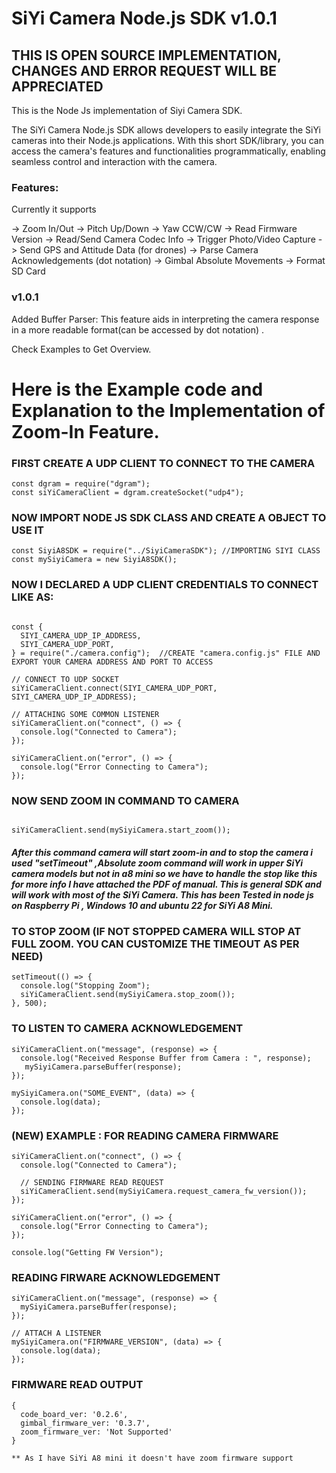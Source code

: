 # SiYi Camera Node.js SDK v1.0.1

## THIS IS OPEN SOURCE IMPLEMENTATION, CHANGES AND ERROR REQUEST WILL BE APPRECIATED

This is the Node Js implementation of Siyi Camera SDK.

The SiYi Camera Node.js SDK allows developers to easily integrate the SiYi cameras into their Node.js applications. With this short SDK/library, you can access the camera's features and functionalities programmatically, enabling seamless control and interaction with the camera.

### Features:

Currently it supports

-> Zoom In/Out
-> Pitch Up/Down
-> Yaw CCW/CW
-> Read Firmware Version
-> Read/Send Camera Codec Info
-> Trigger Photo/Video Capture
-> Send GPS and Attitude Data (for drones)
-> Parse Camera Acknowledgements (dot notation)
-> Gimbal Absolute Movements
-> Format SD Card

### v1.0.1

Added
Buffer Parser: This feature aids in interpreting the camera response in a more readable format(can be accessed by dot notation) .

Check Examples to Get Overview.

# Here is the Example code and Explanation to the Implementation of Zoom-In Feature.

### FIRST CREATE A UDP CLIENT TO CONNECT TO THE CAMERA

```
const dgram = require("dgram");
const siYiCameraClient = dgram.createSocket("udp4");
```

### NOW IMPORT NODE JS SDK CLASS AND CREATE A OBJECT TO USE IT

```
const SiyiA8SDK = require("../SiyiCameraSDK"); //IMPORTING SIYI CLASS
const mySiyiCamera = new SiyiA8SDK();
```

### NOW I DECLARED A UDP CLIENT CREDENTIALS TO CONNECT LIKE AS:

```

const {
  SIYI_CAMERA_UDP_IP_ADDRESS,
  SIYI_CAMERA_UDP_PORT,
} = require("./camera.config");  //CREATE "camera.config.js" FILE AND EXPORT YOUR CAMERA ADDRESS AND PORT TO ACCESS

// CONNECT TO UDP SOCKET
siYiCameraClient.connect(SIYI_CAMERA_UDP_PORT, SIYI_CAMERA_UDP_IP_ADDRESS);

// ATTACHING SOME COMMON LISTENER
siYiCameraClient.on("connect", () => {
  console.log("Connected to Camera");
});

siYiCameraClient.on("error", () => {
  console.log("Error Connecting to Camera");
});

```

### NOW SEND ZOOM IN COMMAND TO CAMERA

```

siYiCameraClient.send(mySiyiCamera.start_zoom());

```

##### After this command camera will start zoom-in and to stop the camera i used "setTimeout" ,Absolute zoom command will work in upper SiYi camera models but not in a8 mini so we have to handle the stop like this for more info I have attached the PDF of manual. This is general SDK and will work with most of the SiYi Camera. This has been Tested in node js on Raspberry Pi , Windows 10 and ubuntu 22 for SiYi A8 Mini.

### TO STOP ZOOM (IF NOT STOPPED CAMERA WILL STOP AT FULL ZOOM. YOU CAN CUSTOMIZE THE TIMEOUT AS PER NEED)

```
setTimeout(() => {
  console.log("Stopping Zoom");
  siYiCameraClient.send(mySiyiCamera.stop_zoom());
}, 500);
```

### TO LISTEN TO CAMERA ACKNOWLEDGEMENT

```
siYiCameraClient.on("message", (response) => {
  console.log("Received Response Buffer from Camera : ", response);
   mySiyiCamera.parseBuffer(response);
});

mySiyiCamera.on("SOME_EVENT", (data) => {
  console.log(data);
});

```

### (NEW) EXAMPLE : FOR READING CAMERA FIRMWARE

```
siYiCameraClient.on("connect", () => {
  console.log("Connected to Camera");

  // SENDING FIRMWARE READ REQUEST
  siYiCameraClient.send(mySiyiCamera.request_camera_fw_version());
});

siYiCameraClient.on("error", () => {
  console.log("Error Connecting to Camera");
});

console.log("Getting FW Version");

```

### READING FIRWARE ACKNOWLEDGEMENT

```
siYiCameraClient.on("message", (response) => {
  mySiyiCamera.parseBuffer(response);
});

// ATTACH A LISTENER
mySiyiCamera.on("FIRMWARE_VERSION", (data) => {
  console.log(data);
});

```

### FIRMWARE READ OUTPUT

```
{
  code_board_ver: '0.2.6',
  gimbal_firmware_ver: '0.3.7',
  zoom_firmware_ver: 'Not Supported'
}

** As I have SiYi A8 mini it doesn't have zoom firmware support

```
